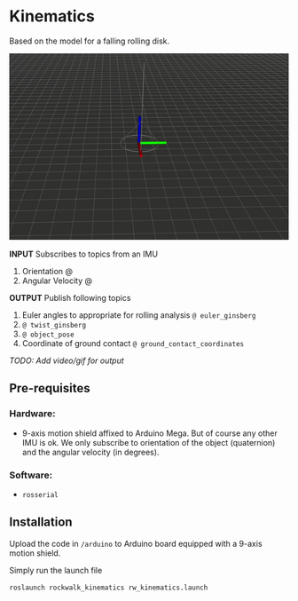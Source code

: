 # Kinematics

Based on the model for a falling rolling disk.

 ![](/media/rockwalk_rviz.gif)

**INPUT**
Subscribes to topics from an IMU
1. Orientation @
2. Angular Velocity @

**OUTPUT**
Publish following topics
1. Euler angles to appropriate for rolling analysis `@ euler_ginsberg`
2. `@ twist_ginsberg`
3. `@ object_pose`
4. Coordinate of ground contact `@ ground_contact_coordinates`

*TODO: Add video/gif for output*

## Pre-requisites

### Hardware:
* 9-axis motion shield affixed to Arduino Mega. But of course any other IMU is ok.
We only subscribe to orientation of the object (quaternion) and the angular velocity (in degrees).


### Software:
* `rosserial`


## Installation
Upload the code in `/arduino` to Arduino board equipped with a 9-axis motion shield.

Simply run the launch file

```
roslaunch rockwalk_kinematics rw_kinematics.launch
```
